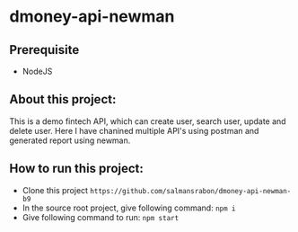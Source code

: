 # dmoney-api-newman

## Prerequisite
- NodeJS

## About this project:
This is a demo fintech API, which can create user, search user, update and delete user. Here I have chanined multiple API's using postman and generated report using newman.

## How to run this project:
- Clone this project
  ``` https://github.com/salmansrabon/dmoney-api-newman-b9 ```
- In the source root project, give following command:
  ``` npm i ```
- Give following command to run:
  ``` npm start ```
